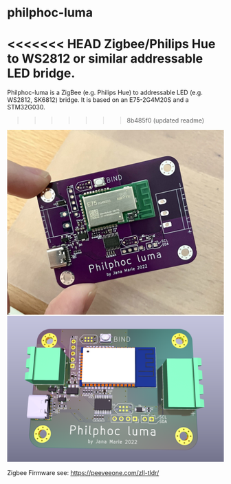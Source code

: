 # philphoc-luma

<<<<<<< HEAD
Zigbee/Philips Hue to WS2812 or similar addressable LED bridge.
=======
Philphoc-luma is a ZigBee (e.g. Philips Hue) to addressable LED (e.g. WS2812, SK6812) bridge. It is based on an E75-2G4M20S and a STM32G030.
>>>>>>> 8b485f0 (updated readme)

![](ppl.jpeg)
![](front.png)

Zigbee Firmware see: https://peeveeone.com/zll-tldr/
